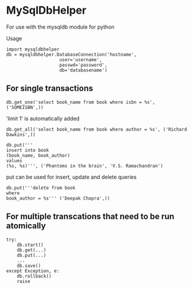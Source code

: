 # MySqlDbHelper

For use with the mysqldb module for python

Usage
```
import mysqldbhelper
db = mysqldbhelper.DatabaseConnection('hostname',
                    user='username',
                    passwd='password',
                    db='databasename')
```

## For single transactions
```
db.get_one('select book_name from book where isbn = %s', ('SOMEISBN',))
```
'limit 1' is automatically added

```
db.get_all('select book_name from book where author = %s', ('Richard Dawkins',))
```

```
db.put('''
insert into book
(book_name, book_author)
values
(%s, %s)''', ('Phantoms in the brain', 'V.S. Ramachandran')
```
put can be used for insert, update and delete queries

```
db.put('''delete from book
where
book_author = %s''' ('Deepak Chopra',))
```

## For multiple transcations that need to be run atomically
```
try:
    db.start()
    db.get(...)
    db.put(...)
    ...
    db.save()
except Exception, e:
    db.rollback()
    raise
```
